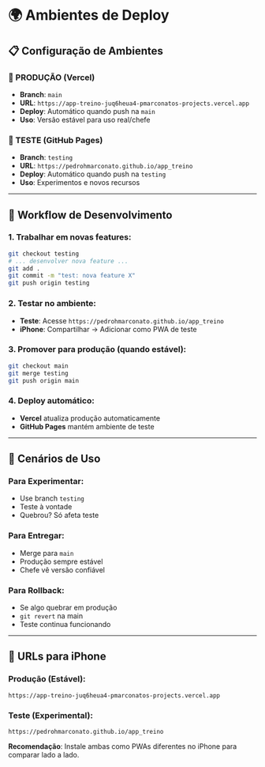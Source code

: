 # 🌍 **Ambientes de Deploy**

## 📋 **Configuração de Ambientes**

### **🚀 PRODUÇÃO (Vercel)**
- **Branch**: `main`
- **URL**: `https://app-treino-juq6heua4-pmarconatos-projects.vercel.app`
- **Deploy**: Automático quando push na `main`
- **Uso**: Versão estável para uso real/chefe

### **🧪 TESTE (GitHub Pages)**
- **Branch**: `testing` 
- **URL**: `https://pedrohmarconato.github.io/app_treino`
- **Deploy**: Automático quando push na `testing`
- **Uso**: Experimentos e novos recursos

---

## 📱 **Workflow de Desenvolvimento**

### **1. Trabalhar em novas features:**
```bash
git checkout testing
# ... desenvolver nova feature ...
git add .
git commit -m "test: nova feature X"
git push origin testing
```

### **2. Testar no ambiente:**
- **Teste**: Acesse `https://pedrohmarconato.github.io/app_treino`
- **iPhone**: Compartilhar → Adicionar como PWA de teste

### **3. Promover para produção (quando estável):**
```bash
git checkout main
git merge testing
git push origin main
```

### **4. Deploy automático:**
- **Vercel** atualiza produção automaticamente
- **GitHub Pages** mantém ambiente de teste

---

## 🎯 **Cenários de Uso**

### **Para Experimentar:**
- Use branch `testing`
- Teste à vontade
- Quebrou? Só afeta teste

### **Para Entregar:**
- Merge para `main`
- Produção sempre estável
- Chefe vê versão confiável

### **Para Rollback:**
- Se algo quebrar em produção
- `git revert` na main
- Teste continua funcionando

---

## 📱 **URLs para iPhone**

### **Produção (Estável):**
`https://app-treino-juq6heua4-pmarconatos-projects.vercel.app`

### **Teste (Experimental):**
`https://pedrohmarconato.github.io/app_treino`

**Recomendação**: Instale ambas como PWAs diferentes no iPhone para comparar lado a lado.